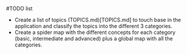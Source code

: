#TODO list

 - Create a list of topics (TOPICS.md)[TOPICS.md] to touch base in the application and classify the topics into the different 3 categories.
 - Create a spider map with the different concepts for each category (basic, intermediate and advanced) plus a global map
with all the categories.

